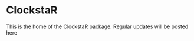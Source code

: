 ClockstaR
=========

This is the home of the ClockstaR package. Regular updates will be posted here
